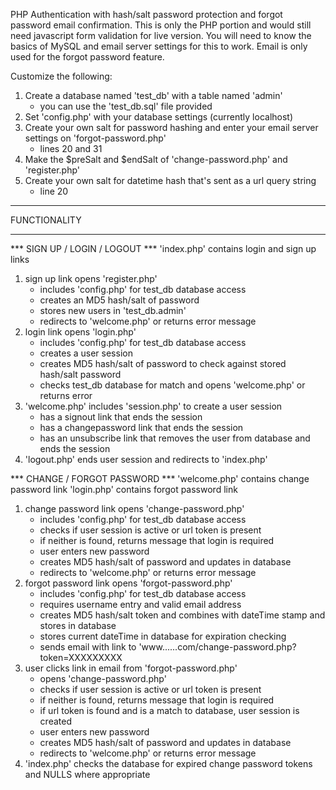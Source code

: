 PHP Authentication with hash/salt password protection and forgot password email confirmation. This is only the PHP portion and would still need javascript form validation for live version. You will need to know the basics of MySQL and email server settings for this to work. Email is only used for the forgot password feature.

Customize the following:
1) Create a database named 'test_db' with a table named 'admin'
	- you can use the 'test_db.sql' file provided
2) Set 'config.php' with your database settings (currently localhost)
3) Create your own salt for password hashing and enter your email server settings on 'forgot-password.php'
	- lines 20 and 31
4) Make the $preSalt and $endSalt of 'change-password.php' and 'register.php'
5) Create your own salt for datetime hash that's sent as a url query string
	- line 20


**********************************************
FUNCTIONALITY
**********************************************

*** SIGN UP / LOGIN / LOGOUT ***
'index.php' contains login and sign up links

1) sign up link opens 'register.php'
	- includes 'config.php' for test_db database access
	- creates an MD5 hash/salt of password
	- stores new users in 'test_db.admin'
	- redirects to 'welcome.php' or returns error message
2) login link opens 'login.php'
	- includes 'config.php' for test_db database access
	- creates a user session
	- creates MD5 hash/salt of password to check against stored hash/salt password
	- checks test_db database for match and opens 'welcome.php' or returns error
3) 'welcome.php' includes 'session.php' to create a user session
	- has a signout link that ends the session
	- has a changepassword link that ends the session
	- has an unsubscribe link that removes the user from database and ends the session
4) 'logout.php' ends user session and redirects to 'index.php'


*** CHANGE / FORGOT PASSWORD ***
'welcome.php' contains change password link
'login.php' contains forgot password link

1) change password link opens 'change-password.php'
	- includes 'config.php' for test_db database access
	- checks if user session is active or url token is present
	- if neither is found, returns message that login is required
	- user enters new password
	- creates MD5 hash/salt of password and updates in database
	- redirects to 'welcome.php' or returns error message
2) forgot password link opens 'forgot-password.php'
	- includes 'config.php' for test_db database access
	- requires username entry and valid email address
	- creates MD5 hash/salt token and combines with dateTime stamp and stores in database
	- stores current dateTime in database for expiration checking
	- sends email with link to 'www......com/change-password.php?token=XXXXXXXXX
3) user clicks link in email from 'forgot-password.php'
	- opens 'change-password.php'
	- checks if user session is active or url token is present
	- if neither is found, returns message that login is required
	- if url token is found and is a match to database, user session is created
	- user enters new password
	- creates MD5 hash/salt of password and updates in database
	- redirects to 'welcome.php' or returns error message
4) 'index.php' checks the database for expired change password tokens and NULLS where appropriate

